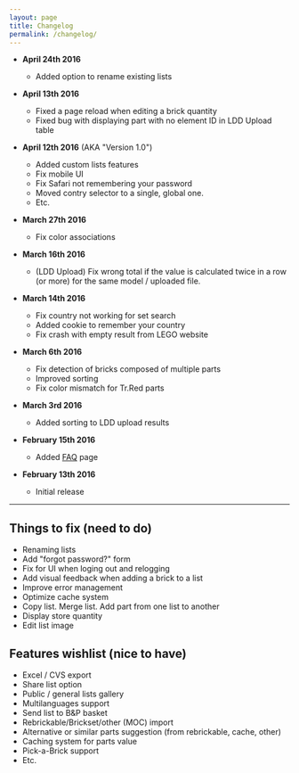 ```yaml
---
layout: page
title: Changelog
permalink: /changelog/
---
```


* **April 24th 2016** 
	* Added option to rename existing lists

* **April 13th 2016** 
	* Fixed a page reload when editing a brick quantity
	* Fixed bug with displaying part with no element ID in LDD Upload table

* **April 12th 2016** (AKA "Version 1.0")
	* Added custom lists features
	* Fix mobile UI
	* Fix Safari not remembering your password
	* Moved contry selector to a single, global one.
	* Etc.

* **March 27th 2016**
	* Fix color associations

* **March 16th 2016**
	* (LDD Upload) Fix wrong total if the value is calculated twice in a row (or more) for the same model / uploaded file.

* **March 14th 2016**
	* Fix country not working for set search
	* Added cookie to remember your country
	* Fix crash with empty result from LEGO website

* **March 6th 2016**
	* Fix detection of bricks composed of multiple parts
	* Improved sorting
	* Fix color mismatch for Tr.Red parts

* **March 3rd 2016**
	* Added sorting to LDD upload results

* **February 15th 2016**
	* Added [FAQ](/faq) page

* **February 13th 2016**
	* Initial release

***

## Things to fix (need to do)
* Renaming lists
* Add "forgot password?" form
* Fix for UI when loging out and relogging
* Add visual feedback when adding a brick to a list
* Improve error management
* Optimize cache system
* Copy list. Merge list. Add part from one list to another
* Display store quantity
* Edit list image


## Features wishlist (nice to have)
* Excel / CVS export
* Share list option
* Public / general lists gallery
* Multilanguages support
* Send list to B&P basket
* Rebrickable/Brickset/other (MOC) import
* Alternative or similar parts suggestion (from rebrickable, cache, other)
* Caching system for parts value
* Pick-a-Brick support
* Etc.
